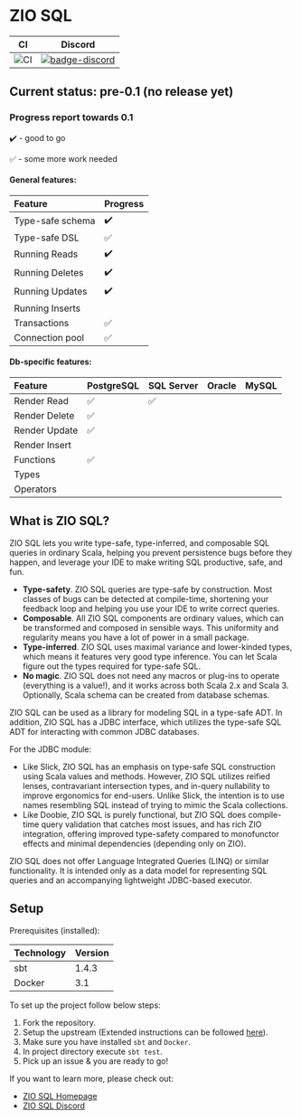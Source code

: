 # ZIO SQL

| CI | Discord |
| --- | --- |
| ![CI][badge-ci] | [![badge-discord]][link-discord] |

## Current status: pre-0.1 (no release yet)

### Progress report towards 0.1

:heavy_check_mark: - good to go

:white_check_mark: - some more work needed

#### General features:
Feature | Progress
:------------ | :-------------
Type-safe schema | :heavy_check_mark:
Type-safe DSL | :white_check_mark:
Running Reads | :heavy_check_mark:
Running Deletes | :heavy_check_mark:
Running Updates | :heavy_check_mark:
Running Inserts | 
Transactions | :white_check_mark:
Connection pool | :white_check_mark:

#### Db-specific features:

Feature | PostgreSQL | SQL Server | Oracle | MySQL
:------------ | :-------------| :-------------| :-------------| :-------------
Render Read | :white_check_mark: | :white_check_mark: | |
Render Delete | :white_check_mark: | | | 
Render Update | :white_check_mark: | | |
Render Insert | | | |
Functions     | :white_check_mark: | | |
Types         | | | |
Operators     | | | |

## What is ZIO SQL?
ZIO SQL lets you write type-safe, type-inferred, and composable SQL queries in ordinary Scala, helping you prevent persistence bugs before they happen, and leverage your IDE to make writing SQL productive, safe, and fun. 

 * **Type-safety**. ZIO SQL queries are type-safe by construction. Most classes of bugs can be detected at compile-time, shortening your feedback loop and helping you use your IDE to write correct queries.
 * **Composable**. All ZIO SQL components are ordinary values, which can be transformed and composed in sensible ways. This uniformity and regularity means you have a lot of power in a small package.
 * **Type-inferred**. ZIO SQL uses maximal variance and lower-kinded types, which means it features very good type inference. You can let Scala figure out the types required for type-safe SQL.
 * **No magic**. ZIO SQL does not need any macros or plug-ins to operate (everything is a value!), and it works across both Scala 2.x and Scala 3. Optionally, Scala schema can be created from database schemas.
 
ZIO SQL can be used as a library for modeling SQL in a type-safe ADT. In addition, ZIO SQL has a JDBC interface, which utilizes the type-safe SQL ADT for interacting with common JDBC databases.

For the JDBC module: 

 - Like Slick, ZIO SQL has an emphasis on type-safe SQL construction using Scala values and methods. However, ZIO SQL utilizes reified lenses, contravariant intersection types, and in-query nullability to improve ergonomics for end-users. Unlike Slick, the intention is to use names resembling SQL instead of trying to mimic the Scala collections.
 - Like Doobie, ZIO SQL is purely functional, but ZIO SQL does compile-time query validation that catches most issues, and has rich ZIO integration, offering improved type-safety compared to monofunctor effects and minimal dependencies (depending only on ZIO).

ZIO SQL does not offer Language Integrated Queries (LINQ) or similar functionality. It is intended only as a data model for representing SQL queries and an accompanying lightweight JDBC-based executor.

[badge-ci]: https://github.com/zio/zio-sql/workflows/CI/badge.svg
[badge-discord]: https://img.shields.io/discord/629491597070827530?logo=discord "chat on discord"
[link-discord]: https://discord.gg/2ccFBr4 "Discord"

## Setup
Prerequisites (installed):

 | Technology   |   Version        |  
 | ------------ | ---------------- |
 | sbt          |    1.4.3         |
 | Docker       |    3.1           |
 
To set up the project follow below steps:
1. Fork the repository.
2. Setup the upstream (Extended instructions can be followed [here](https://docs.github.com/en/free-pro-team@latest/github/getting-started-with-github/fork-a-repo)).
3. Make sure you have installed `sbt` and `Docker`.
4. In project directory execute `sbt test`.
5. Pick up an issue & you are ready to go!

If you want to learn more, please check out:

 - [ZIO SQL Homepage](https://zio.github.io/zio-sql)
 - [ZIO SQL Discord](https://discord.gg/2ccFBr4)
